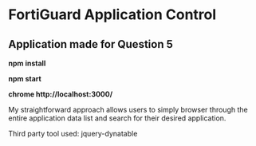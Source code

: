 # FortiGuard Application Control 

Application made for Question 5
-----------------------------------------

**npm install**

**npm start**

**chrome http://localhost:3000/**

My straightforward approach allows users to simply browser through the entire application data list and search for their desired application.

Third party tool used:
jquery-dynatable
